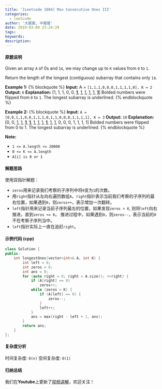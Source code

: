 ```yaml
---
title: '[Leetcode 1004] Max Consecutive Ones III'
categories:
  - leetcode
author: '大猩猩, 中猩猩'
date: 2019-03-09 23:24:29
tags:
keywords:
description:
---
```

#### 原题说明
Given an array `A` of 0s and `1`s, we may change up to `K` values from `0` to `1`.

Return the length of the longest (contiguous) subarray that contains only `1`s. 

**Example 1:**
{% blockquote %}
**Input:** A = `[1,1,1,0,0,0,1,1,1,1,0], K = 2`
**Output:** `6`
**Explanation:**
[1, 1, 1, 0, 0, **<u>1</u>**, <u>1</u>, <u>1</u>, <u>1</u>, <u>1</u>, **<u>1</u>**]
Bolded numbers were flipped from `0` to `1`.  The longest subarray is underlined.
{% endblockquote %}

**Example 2:**
{% blockquote %}
**Input:** `A = [0,0,1,1,0,0,1,1,1,0,1,1,0,0,0,1,1,1,1], K = 3`
**Output:** `10`
**Explanation:** 
[0, 0, <u>1</u>, <u>1</u>, <u>**1**</u>, <u>**1**</u>, <u>1</u>, <u>1</u>, <u>1</u>, <u>**1**</u>, <u>1</u>, <u>1</u>, 0, 0, 0, 1, 1, 1, 1]
Bolded numbers were flipped from 0 to 1.  The longest subarray is underlined.
{% endblockquote %}

**Note:**
- `1 <= A.length <= 20000`
- `0 <= K <= A.length`
- `A[i] is 0 or 1`

#### 解题思路
使用双指针解题：
- `zeros`用来记录我们考察的子序列中将`0`变为`1`的次数。
- 用`right`指针从左向右遍历数组`A`，`right`指针表示当前我们考察的子序列的最右位置，如果遇到`0`，则`zeros++`，表示增加一次翻转。
- `left`指针用来记录当前子序列最左的位置，如果发现`zeros > K`, 则将`left`向右推进，直到`zeros <= K`。
推进过程中，如果遇到`0`，则`zeros--`，表示当前的`0`不在考察子序列当中。
- `left`指针实际上一直在追赶`right`。

#### 示例代码 (cpp)
```cpp
class Solution {
public:
    int longestOnes(vector<int>& A, int K) {
        int left = 0;
        int zeros = 0;
        int ans = 0;
        for (auto right = 0; right < A.size(); ++right) {
            if (A[right] == 0)
                zeros++;
            while (zeros > K) {
                if (A[left] == 0) {
                    zeros--;
                }
                left++;
            }
            ans = max(right - left + 1, ans);
        }
        return ans;
    }
};
```

#### 复杂度分析
时间复杂度: `O(n)`
空间复杂度: `O(1)`

#### 归纳总结
我们在**Youtube**上更新了[视频讲解](https://youtu.be/g1eMPnclJfU)，欢迎关注！